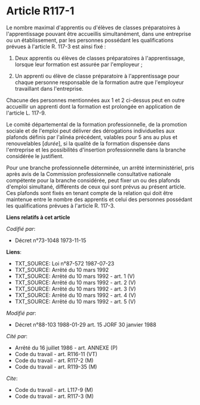 # Article R117-1

Le nombre maximal d'apprentis ou d'élèves de classes préparatoires à l'apprentissage pouvant être accueillis simultanément,
dans une entreprise ou un établissement, par les personnes possédant les qualifications prévues à l'article R. 117-3 est
ainsi fixé :

1. Deux apprentis ou élèves de classes préparatoires à l'apprentissage, lorsque leur formation est assurée par l'employeur ;

2. Un apprenti ou élève de classe préparatoire à l'apprentissage pour chaque personne responsable de la formation autre que
l'employeur travaillant dans l'entreprise.

Chacune des personnes mentionnées aux 1 et 2 ci-dessus peut en outre accueillir un apprenti dont la formation est prolongée
en application de l'article L. 117-9.

Le comité départemental de la formation professionnelle, de la promotion sociale et de l'emploi peut délivrer des dérogations
individuelles aux plafonds définis par l'alinéa précédent, valables pour 5 ans au plus et renouvelables [*durée*], si la
qualité de la formation dispensée dans l'entreprise et les possibilités d'insertion professionnelle dans la branche
considérée le justifient.

Pour une branche professionnelle déterminée, un arrêté interministériel, pris après avis de la Commission professionnelle
consultative nationale compétente pour la branche considérée, peut fixer un ou des plafonds d'emploi simultané, différents de
ceux qui sont prévus au présent article. Ces plafonds sont fixés en tenant compte de la relation qui doit être maintenue
entre le nombre des apprentis et celui des personnes possédant les qualifications prévues à l'article R. 117-3.

**Liens relatifs à cet article**

_Codifié par_:

  - Décret n°73-1048 1973-11-15

**Liens**:

  - TXT_SOURCE: Loi n°87-572 1987-07-23
  - TXT_SOURCE: Arrêté du 10 mars 1992
  - TXT_SOURCE: Arrêté du 10 mars 1992 - art. 1 (V)
  - TXT_SOURCE: Arrêté du 10 mars 1992 - art. 2 (V)
  - TXT_SOURCE: Arrêté du 10 mars 1992 - art. 3 (V)
  - TXT_SOURCE: Arrêté du 10 mars 1992 - art. 4 (V)
  - TXT_SOURCE: Arrêté du 10 mars 1992 - art. 5 (V)

_Modifié par_:

  - Décret n°88-103 1988-01-29 art. 15 JORF 30 janvier 1988

_Cité par_:

  - Arrêté du 16 juillet 1986 - art. ANNEXE (P)
  - Code du travail - art. R116-11 (VT)
  - Code du travail - art. R117-2 (M)
  - Code du travail - art. R119-35 (M)

_Cite_:

  - Code du travail - art. L117-9 (M)
  - Code du travail - art. R117-3 (M)
